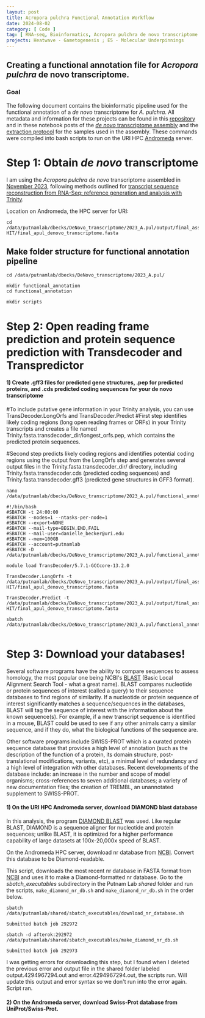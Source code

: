 ```yaml
---
layout: post
title: Acropora pulchra Functional Annotation Workflow
date: 2024-08-02
category: [ Code ]
tag: [ RNA-seq, Bioinformatics, Acropora pulchra de novo transcriptome ]
projects: Heatwave - Gametogenesis ; E5 - Molecular Underpinnings
---
```


## Creating a functional annotation file for *Acropora pulchra* de novo transcriptome.

### **Goal**

The following document contains the bioinformatic pipeline used for the functional annotation of a *de novo* transcriptome for *A. pulchra*. All metadata and information for these projects can be found in this [repository](https://github.com/daniellembecker/A.pul_Heatwave/tree/master) and in these notebook posts of the [*de novo* transcriptome assembly](https://github.com/daniellembecker/DanielleBecker_Lab_Notebook/blob/master/_posts/2023-08-31-Acropora-pulchra-denovo-transcriptome.md) and the [extraction protocol](https://github.com/daniellembecker/DanielleBecker_Lab_Notebook/blob/master/_posts/2023-04-25-Acropora-pulchra-transcriptome-extraction-concentration.md) for the samples used in the assembly. These commands were compiled into bash scripts to run on the URI HPC [Andromeda](https://its.uri.edu/research-computing/using-andromeda/) server.


# Step 1: Obtain *de novo* transcriptome

I am using the *Acropora pulchra* *de novo* transcriptome assembled in [November 2023](https://github.com/daniellembecker/DanielleBecker_Lab_Notebook/blob/master/_posts/2023-08-31-Acropora-pulchra-denovo-transcriptome.md), following methods outlined for [transcript sequence reconstruction from RNA-Seq: reference generation and analysis with Trinity](https://www.ncbi.nlm.nih.gov/pmc/articles/PMC3875132/).

Location on Andromeda, the HPC server for URI:
```
cd /data/putnamlab/dbecks/DeNovo_transcriptome/2023_A.pul/output/final_assembly/CD-HIT/final_apul_denovo_transcriptome.fasta

```

## Make folder structure for functional annotation pipeline

```
cd /data/putnamlab/dbecks/DeNovo_transcriptome/2023_A.pul/

mkdir functional_annotation
cd functional_annotation

mkdir scripts

```

# Step 2: Open reading frame prediction and protein sequence prediction with Transdecoder and Transpredictor

#### 1) Create .gff3 files for predicted gene structures, .pep for predicted proteins, and .cds predicted coding sequences for your de novo transcriptome

#To include putative gene information in your Trinity analysis, you can use TransDecoder.LongOrfs and TransDecoder.Predict
#First step identifies likely coding regions (long open reading frames or ORFs) in your Trinity transcripts and creates a file named Trinity.fasta.transdecoder_dir/longest_orfs.pep, which contains the predicted protein sequences.

#Second step predicts likely coding regions and identifies potential coding regions using the output from the LongOrfs step and generates several output files in the Trinity.fasta.transdecoder_dir/ directory, including Trinity.fasta.transdecoder.cds (predicted coding sequences) and Trinity.fasta.transdecoder.gff3 (predicted gene structures in GFF3 format).

```
nano /data/putnamlab/dbecks/DeNovo_transcriptome/2023_A.pul/functional_annotation/scripts/transdecode_predict.sh

```

```
#!/bin/bash
#SBATCH -t 24:00:00
#SBATCH --nodes=1 --ntasks-per-node=1
#SBATCH --export=NONE
#SBATCH --mail-type=BEGIN,END,FAIL
#SBATCH --mail-user=danielle_becker@uri.edu
#SBATCH --mem=100GB
#SBATCH --account=putnamlab
#SBATCH -D /data/putnamlab/dbecks/DeNovo_transcriptome/2023_A.pul/functional_annotation/data/

module load TransDecoder/5.7.1-GCCcore-13.2.0

TransDecoder.LongOrfs -t /data/putnamlab/dbecks/DeNovo_transcriptome/2023_A.pul/output/final_assembly/CD-HIT/final_apul_denovo_transcriptome.fasta

TransDecoder.Predict -t /data/putnamlab/dbecks/DeNovo_transcriptome/2023_A.pul/output/final_assembly/CD-HIT/final_apul_denovo_transcriptome.fasta

```


```
sbatch /data/putnamlab/dbecks/DeNovo_transcriptome/2023_A.pul/functional_annotation/scripts/transdecode_predict.sh


```

# Step 3: Download your databases!

Several software programs have the ability to compare sequences to assess homology, the most popular one being NCBI's [BLAST](https://blast.ncbi.nlm.nih.gov/Blast.cgi) (Basic Local Alignment Search Tool - what a great name). BLAST compares nucleotide or protein sequences of interest (called a query) to their sequence databases to find regions of similarity. If a nucleotide or protein sequence of interest significantly matches a sequence/sequences in the databases, BLAST will tag the sequence of interest with the information about the known sequence(s). For example, if a new transcript sequence is identified in a mouse, BLAST could be used to see if any other animals carry a similar sequence, and if they do, what the biological functions of the sequence are.

Other software programs include SWISS-PROT which is a curated protein sequence database that provides a high level of annotation (such as the description of the function of a protein, its domain structure, post-translational modifications, variants, etc), a minimal level of redundancy and a high level of integration with other databases. Recent developments of the database include: an increase in the number and scope of model organisms; cross-references to seven additional databases; a variety of new documentation files; the creation of TREMBL, an unannotated supplement to SWISS-PROT.

#### 1) On the URI HPC Andromeda server, download DIAMOND blast database

In this analysis, the program [DIAMOND BLAST](http://www.diamondsearch.org/index.php) was used. Like regular BLAST, DIAMOND is a sequence aligner for nucleotide and protein sequences; unlike BLAST, it is optimized for a higher performance capability of large datasets at 100x-20,000x speed of BLAST.

On the Andromeda HPC server, download nr database from [NCBI](ftp://ftp.ncbi.nlm.nih.gov/blast/db/FASTA/nr.gz). Convert this database to be Diamond-readable.

This script, downloads the most recent nr database in FASTA format from [NCBI](ftp://ftp.ncbi.nlm.nih.gov/blast/db/FASTA/nr.gz) and uses it to make a Diamond-formatted nr database.
Go to the *sbatch_executables* subdirectory in the Putnam Lab *shared* folder and run the scripts, ```make_diamond_nr_db.sh```  and  ```make_diamond_nr_db.sh``` in the order below.

```
sbatch /data/putnamlab/shared/sbatch_executables/download_nr_database.sh

Submitted batch job 292972

sbatch -d afterok:292972 /data/putnamlab/shared/sbatch_executables/make_diamond_nr_db.sh

Submitted batch job 292973
```

I was getting errors for downloading this step, but I found when I deleted the previous error and output file in the shared folder labeled output.4294967294.out and error.4294967294.out, the scripts run. Will update this output and error syntax so we don't run into the error again. Script ran.

#### 2) On the Andromeda server, download Swiss-Prot database from UniProt/Swiss-Prot.

